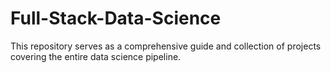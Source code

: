 # Full-Stack-Data-Science
This repository serves as a comprehensive guide and collection of projects covering the entire data science pipeline. 
